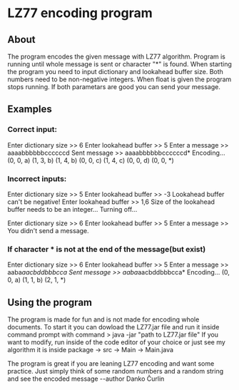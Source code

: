 # LZ77 encoding program

## About
The program encodes the given message with LZ77 algorithm. Program is running until whole message is sent or character "*" is found. When starting the program you need to input dictionary and lookahead buffer size. Both numbers need to be non-negative integers. When float is given the program stops running. If both parametars are good you can send your message.

## Examples 

### Correct input:
Enter dictionary size >> 6
Enter lookahead buffer >> 5
Enter a message >> aaaabbbbbbccccccd
Sent message >> aaaabbbbbbccccccd*
Encoding...
(0, 0, a)  (1, 3, b)  (1, 4, b)  (0, 0, c)  (1, 4, c)  (0, 0, d)  (0, 0, *)

### Incorrect inputs:
Enter dictionary size >> 5
Enter lookahead buffer >> -3
Lookahead buffer can't be negative! 
Enter lookahead buffer >> 1,6
Size of the lookahead buffer needs to be an integer... Turning off...

Enter dictionary size >> 6
Enter lookahead buffer >> 5
Enter a message >> 
You didn't send a message.

### If character * is not at the end of the message(but exist)
Enter dictionary size >> 6
Enter lookahead buffer >> 5
Enter a message >> aaba*aacbddbbbcca
Sent message >> aaba*aacbddbbbcca*
Encoding...
(0, 0, a)  (1, 1, b)  (2, 1, *)


## Using the program
The program is made for fun and is not made for encoding whole documents. To start it you can dowload the LZ77.jar file and run it inside command prompt with command > java -jar "path to LZ77.jar file" 
If you want to modify, run inside of the code editor of your choice or just see my algorithm it is inside package -> src -> Main -> Main.java

The program is great if you are leaning LZ77 encoding and want some practice. Just simply think of some random numbers and a random string and see the encoded message --author Danko Čurlin
